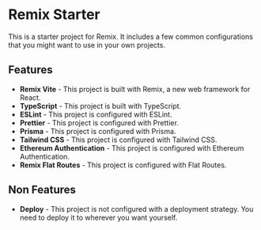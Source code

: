 # Remix Starter

This is a starter project for Remix. It includes a few common configurations that you might want to use in your own projects.

## Features

- **Remix Vite** - This project is built with Remix, a new web framework for React.
- **TypeScript** - This project is built with TypeScript.
- **ESLint** - This project is configured with ESLint.
- **Prettier** - This project is configured with Prettier.
- **Prisma** - This project is configured with Prisma.
- **Tailwind CSS** - This project is configured with Tailwind CSS.
- **Ethereum Authentication** - This project is configured with Ethereum Authentication.
- **Remix Flat Routes** - This project is configured with Flat Routes.

## Non Features

- **Deploy** - This project is not configured with a deployment strategy. You need to deploy it to wherever you want yourself.
